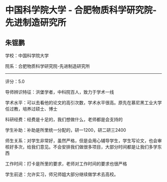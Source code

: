 # 中国科学院大学 - 合肥物质科学研究院-先进制造研究所

## 朱锟鹏

学校：中国科学院大学

院系：合肥物质科学研究院-先进制造研究所

* * *

评分：5.0

导师辨识特征：洪堡学者，中科院百人，致力于学术一线

学术水平：可以去看他的论文的高引次数，学术水平很高。原先在慕尼黑工业大学任过教，培养过硕士、博士

科研经费：经费是十足的，我们想做什么，老师都是会支持的

学生补助：补助是所里统一分配的，研一1200，研二研三2400

师生关系：对学生非常好，虽然严格，但是会用心辅导学生，学生写论文，也会审核好多次，给我们意见。不会安排我们做很多项目，大部分时间都是让我们多学东西

工作时间：打卡是所里的要求，老师对工作时间的要求也很严格

学生前途：允许实习，师兄师姐大部分继续做学术去高校。